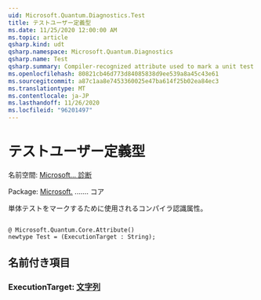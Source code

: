 ```yaml
---
uid: Microsoft.Quantum.Diagnostics.Test
title: テストユーザー定義型
ms.date: 11/25/2020 12:00:00 AM
ms.topic: article
qsharp.kind: udt
qsharp.namespace: Microsoft.Quantum.Diagnostics
qsharp.name: Test
qsharp.summary: Compiler-recognized attribute used to mark a unit test.
ms.openlocfilehash: 80821cb46d773d84085838d9ee539a8a45c43e61
ms.sourcegitcommit: a87c1aa8e7453360025e47ba614f25b02ea84ec3
ms.translationtype: MT
ms.contentlocale: ja-JP
ms.lasthandoff: 11/26/2020
ms.locfileid: "96201497"
---
```

# <a name="test-user-defined-type"></a>テストユーザー定義型

名前空間: [Microsoft... 診断](xref:Microsoft.Quantum.Diagnostics)

Package: [Microsoft.](https://nuget.org/packages/Microsoft.Quantum.QSharp.Core) ....... コア


単体テストをマークするために使用されるコンパイラ認識属性。

```qsharp

@ Microsoft.Quantum.Core.Attribute()
newtype Test = (ExecutionTarget : String);
```



## <a name="named-items"></a>名前付き項目

### <a name="executiontarget--string"></a>ExecutionTarget: [文字列](xref:microsoft.quantum.lang-ref.string)


